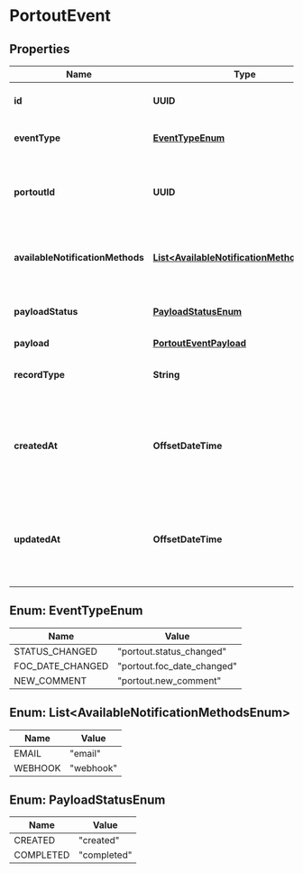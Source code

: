 

# PortoutEvent


## Properties

| Name | Type | Description | Notes |
|------------ | ------------- | ------------- | -------------|
|**id** | **UUID** | Uniquely identifies the event. |  [optional] |
|**eventType** | [**EventTypeEnum**](#EventTypeEnum) | Identifies the event type |  [optional] |
|**portoutId** | **UUID** | Identifies the port-out order associated with the event. |  [optional] |
|**availableNotificationMethods** | [**List&lt;AvailableNotificationMethodsEnum&gt;**](#List&lt;AvailableNotificationMethodsEnum&gt;) | Indicates the notification methods used. |  [optional] |
|**payloadStatus** | [**PayloadStatusEnum**](#PayloadStatusEnum) | The status of the payload generation. |  [optional] |
|**payload** | [**PortoutEventPayload**](PortoutEventPayload.md) |  |  [optional] |
|**recordType** | **String** | Identifies the type of the resource. |  [optional] [readonly] |
|**createdAt** | **OffsetDateTime** | ISO 8601 formatted date indicating when the resource was created. |  [optional] |
|**updatedAt** | **OffsetDateTime** | ISO 8601 formatted date indicating when the resource was updated. |  [optional] |



## Enum: EventTypeEnum

| Name | Value |
|---- | -----|
| STATUS_CHANGED | &quot;portout.status_changed&quot; |
| FOC_DATE_CHANGED | &quot;portout.foc_date_changed&quot; |
| NEW_COMMENT | &quot;portout.new_comment&quot; |



## Enum: List&lt;AvailableNotificationMethodsEnum&gt;

| Name | Value |
|---- | -----|
| EMAIL | &quot;email&quot; |
| WEBHOOK | &quot;webhook&quot; |



## Enum: PayloadStatusEnum

| Name | Value |
|---- | -----|
| CREATED | &quot;created&quot; |
| COMPLETED | &quot;completed&quot; |



